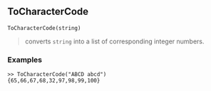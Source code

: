 ## ToCharacterCode

```
ToCharacterCode(string)
```

> converts `string` into a list of corresponding integer numbers.

 
### Examples

```
>> ToCharacterCode("ABCD abcd")
{65,66,67,68,32,97,98,99,100}
```